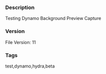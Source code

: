 ### Description
Testing Dynamo Background Preview Capture
### Version
File Version: 11
### Tags
test,dynamo,hydra,beta